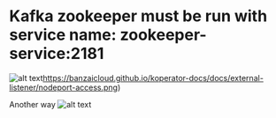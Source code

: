 # Kafka zookeeper must be run with service name: zookeeper-service:2181

![alt text](https://banzaicloud.github.io/koperator-docs/docs/external-listener/nodeport-access.png)https://banzaicloud.github.io/koperator-docs/docs/external-listener/nodeport-access.png)

Another way
![alt text](https://banzaicloud.github.io/koperator-docs/docs/external-listener/lb-access.png)
